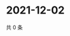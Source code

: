 # 2021-12-02

共 0 条

<!-- BEGIN WEIBO -->
<!-- 最后更新时间 Thu Dec 02 2021 15:00:39 GMT+0800 (China Standard Time) -->

<!-- END WEIBO -->
